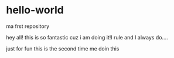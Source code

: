 # hello-world
ma frst repository

hey all!
 this is so fantastic cuz i am doing it!I rule and I always do....
 
 just for fun
this is the second time me doin this

